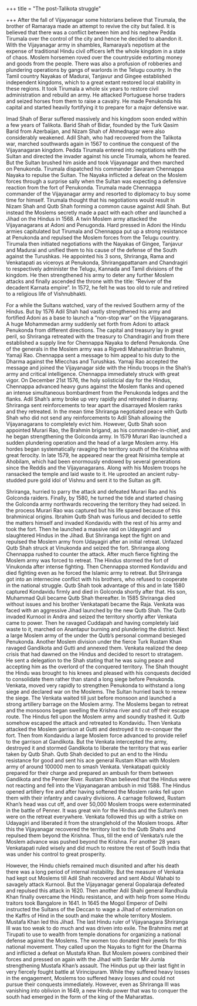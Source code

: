 +++
title = "The post-Talikota struggle"

+++
After the fall of Vijayanagar some historians believe that Tirumala, the
brother of Ramaraya made an attempt to revive the city but failed. It is
believed that there was a conflict between him and his nephew Pedda
Tirumala over the control of the city and hence he decided to abandon
it. With the Vijayanagar army in shambles, Ramaraya’s nepotism at the
expense of traditional Hindu civil officers left the whole kingdom in a
state of chaos. Moslem horsemen roved over the countryside extorting
money and goods from the people. There was also a profusion of robberies
and plundering operations by gangs of warlords in the Telugu country. In
the Tamil country Nayakas of Madurai, Tanjavur and Gingee established
independent kingdoms, which to a great extant restored local stability
in these regions. It took Tirumala a whole six years to restore civil
administration and rebuild an army. He attacked Portuguese horse traders
and seized horses from them to raise a cavalry. He made Penukonda his
capital and started heavily fortifying it to prepare for a major
defensive war.

Imad Shah of Berar suffered massively and his kingdom soon ended within
a few years of Talikota. Barid Shah of Bidar, founded by the Turk Qasim
Barid from Azerbaijan, and Nizam Shah of Ahmednagar were also
considerably weakened. Adil Shah, who had recovered from the Talikota
war, marched southwards again in 1567 to continue the conquest of the
Vijayanagaran kingdom. Pedda Tirumala entered into negotiations with the
Sultan and directed the invader against his uncle Tirumala, whom he
feared. But the Sultan brushed him aside and took Vijayanagar and then
marched on Penukonda. Tirumala dispatched his commander Savaram
Chennappa Nayaka to repulse the Sultan. The Nayaka inflicted a defeat on
the Moslem forces through a surprise sally when the Sultan was expecting
a defensive reaction from the fort of Penukonda. Tirumala made Chennappa
commander of the Vijayanagar army and resorted to diplomacy to buy some
time for himself. Tirumala thought that his negotiations would result in
Nizam Shah and Qutb Shah forming a common cause against Adil Shah. But
instead the Moslems secretly made a pact with each other and launched a
Jihad on the Hindus in 1568. A twin Moslem army attacked the
Vijayanagarans at Adoni and Penugonda. Hard pressed in Adoni the Hindu
armies capitulated but Tirumala and Chennappa put up a strong resistance
at Penukonda and repulsed the Moslem forces from the Telugu country.
Tirumala then initiated negotiations with the Nayakas of Gingee,
Tanjavur and Madurai and unified them to his cause of the defense of the
South against the Turushkas. He appointed his 3 sons, Shriranga, Rama
and Venkatapati as viceroys at Penukonda, Shrirangapattanam and
Chandragiri to respectively administer the Telugu, Kannada and Tamil
divisions of the kingdom. He then strengthened his army to deter any
further Moslem attacks and finally ascended the throne with the title:
“Reviver of the decadent Karnata empire”. In 1572, he felt he was too
old to rule and retired to a religious life of Vishnubhakti.

For a while the Sultans watched, vary of the revived Southern army of
the Hindus. But by 1576 Adil Shah had vastly strengthened his army and
fortified Adoni as a base to launch a “non-stop war” on the
Vijayanagarans. A huge Mohammedan army suddenly set forth from Adoni to
attack Penukonda from different directions. The capital and treasury lay
in great peril, so Shriranga retreated with the treasury to Chandragiri
and from there established a supply line for Chennappa Nayaka to defend
Penukonda. One of the generals in the Moslem army was a Rigvedi
Maharashtrian Brahmin, Yamaji Rao. Chennappa sent a message to him
appeal to his duty to the Dharma against the Mlecchas and Turushkas.
Yamaji Rao accepted the message and joined the Vijayanagar side with the
Hindu troops in the Shah’s army and critical intelligence. Chennappa
immediately struck with great vigor. On December 21st 1576, the holy
solisticial day for the Hindus, Chennappa advanced heavy guns against
the Moslem flanks and opened an intense simultaneous bombardment from
the Penukonda ledges and the flanks. Adil Shah’s army broke up very
rapidly and retreated in disarray. Shriranga sent reinforcements to tear
apart the disarrayed Moslem ranks and they retreated. In the mean time
Shriranga negotiated peace with Qutb Shah who did not send any
reinforcements to Adil Shah allowing the Vijayanagarans to completely
evict him. However, Qutb Shah soon appointed Murari Rao, the Brahmin
brigand, as his commander-in-chief, and he began strengthening the
Golconda army. In 1579 Murari Rao launched a sudden plundering operation
and the head of a large Moslem army. His hordes began systematically
ravaging the territory south of the Krishna with great ferocity. In late
1579, he appeared near the great Nrisimha temple at Ahobilam, which had
been enormously endowed by several generations since the Reddis and the
Vijayanagarans. Along with his Moslem troops he ransacked the temple and
laid waste to it. He uprooted an ancient ruby-studded pure gold idol of
Vishnu and sent it to the Sultan as gift.

Shriranga, hurried to parry the attack and defeated Murari Rao and his
Golconda raiders. Finally, by 1580, he turned the tide and started
chasing the Golconda army northwards recovering the territory they had
seized. In the process Murari Rao was captured but his life spared
because of this brahminical origins. Ibrahim Qutb Shah was furious and
decided to settle the matters himself and invaded Kondavidu with the
rest of his army and took the fort. Then he launched a massive raid on
Udayagiri and slaughtered Hindus in the Jihad. But Shriranga kept the
fight on and repulsed the Moslem army from Udayagiri after an initial
retreat. Unfazed Qutb Shah struck at Vinukonda and seized the fort.
Shriranga along Chennappa rushed to counter the attack. After much
fierce fighting the Moslem army was forced to retreat. The Hindus
stormed the fort of Vinukonda after intense fighting. Then Chennappa
stormed Kondavidu and died fighting even as he forced the Islamic army
to retreat. But Shriranga got into an internecine conflict with his
brothers, who refused to cooperate in the national struggle. Qutb Shah
took advantage of this and in late 1580 captured Kondavidu firmly and
died in Golconda shortly after that. His son, Muhammad Quli became Qutb
Shah thereafter. In 1585 Shriranga died without issues and his brother
Venkatapati became the Raja. Venkata was faced with an aggressive Jihad
launched by the new Qutb Shah. The Qutb invaded Kurnool in Andra and
seized the territory shortly after Venkata came to power. Then he
ravaged Cuddapah and having completely laid waste to it, marched on
Anantapur burning and plundering the district. Next a large Moslem army
of the under the Qutb’s personal command besieged Penukonda. Another
Moslem division under the fierce Turk Rustam Khan ravaged Gandikota and
Gutti and annexed them. Venkata realized the deep crisis that had dawned
on the Hindus and decided to resort to stratagem. He sent a delegation
to the Shah stating that he was suing peace and accepting him as the
overlord of the conquered territory. The Shah thought the Hindu was
brought to his knees and pleased with his conquests decided to
consolidate them rather than stand a long siege before Penukonda.
Venkata, moved very rapidly to strengthen Penukonda to withstand a long
siege and declared war on the Moslems. The Sultan hurried back to renew
the siege. The Venkata waited till just before monsoon and launched a
strong artillery barrage on the Moslem army. The Moslems began to
retreat and the monsoons began swelling the Krishna river and cut off
their escape route. The Hindus fell upon the Moslem army and soundly
trashed it. Qutb somehow escaped the attack and retreated to Kondavidu.
Then Venkata attacked the Moslem garrison at Gutti and destroyed it to
re-conquer the fort. Then from Kondavidu a large Moslem force advanced
to provide relief to the garrison at Gandikota. But the Venkata
intercepted the army, destroyed it and stormed Gandikota to liberate the
territory that was earlier taken by Qutb Shah. Qutb Shah decided to put
an end to the Hindu resistance for good and sent his ace general Rustam
Khan with Moslem army of around 100000 men to smash Venkata. Venkatapati
quickly prepared for their charge and prepared an ambush for them
between Gandikota and the Penner River. Rustam Khan believed that the
Hindus were not reacting and fell into the Vijayanagaran ambush in mid
1588. The Hindus opened artillery fire and after having softened the
Moslem ranks fell upon them with their infantry and cavalry divisions. A
carnage followed, Rustam Khan’s head was cut off, and over 50,000 Moslem
troops were exterminated in the battle of Penner. It was great win for
the Hindus and the Sultan’s men were on the retreat everywhere. Venkata
followed this up with a strike on Udayagiri and liberated it from the
stranglehold of the Moslem troops. After this the Vijayanagar recovered
the territory lost to the Qutb Shahs and repulsed them beyond the
Krishna. Thus, till the end of Venkata’s rule the Moslem advance was
pushed beyond the Krishna. For another 28 years Venkatapati ruled wisely
and did much to restore the rest of South India that was under his
control to great prosperity.

However, the Hindu chiefs remained much disunited and after his death
there was a long period of internal instability. But the measure of
Venkata had kept out Moslems till Adil Shah recovered and sent Abdul
Wahabi to savagely attack Kurnool. But the Vijayanagar general
Gopalaraja defeated and repulsed this attack in 1620. Then another Adil
Shahi general Randhula Khan finally overcame the Hindu resistance, and
with help from some Hindu traitors took Bangalore in 1641. In 1645 the
Mogol Emperor of Delhi instructed the Sultans of the Deccan to wage a
Jihad of extermination on the Kaffrs of Hind in the south and make the
whole territory Moslem. Mustafa Khan led this Jihad. The last Hindu
ruler of Vijayanagara Shriranga III was too weak to do much and was
driven into exile. The Brahmins met at Tirupati to use to wealth from
temple donations for organizing a national defense against the Moslems.
The women too donated their jewels for this national movement. They
called upon the Nayaks to fight for the Dharma and inflicted a defeat on
Mustafa Khan. But Moslem powers combined their forces and pressed on
again with the Jihad with Sardar Mir Jumla strengthening Mustafa Khan’s
assault. The Hindus put up their last fight in very fiercely fought
battle at Virincipuram. While they suffered heavy losses in the
engagement, Moslems too suffered heavy losses and could not pursue their
conquests immediately. However, even as Shriranga III was vanishing into
oblivion in 1649, a new Hindu power that was to conquer the south had
emerged in the form of the king of the Maharattas.
